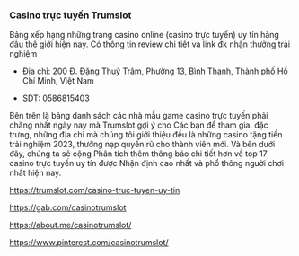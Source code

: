 ### Casino trực tuyến Trumslot

Bảng xếp hạng những trang casino online (casino trực tuyến) uy tín hàng đầu thế giới hiện nay. Có thông tin review chi tiết và link đk nhận thưởng trải nghiệm

- Địa chỉ: 200 Đ. Đặng Thuỳ Trâm, Phường 13, Bình Thạnh, Thành phố Hồ Chí Minh, Việt Nam

- SDT: 0586815403

Bên trên là bảng danh sách các nhà mẫu game casino trực tuyến phải chăng nhất ngày nay mà Trumslot gợi ý cho Các bạn để tham gia. đặc trưng, những địa chỉ mà chúng tôi giới thiệu đều là những casino tặng tiền trải nghiệm 2023, thưởng nạp quyến rũ cho thành viên mới. Và bên dưới đây, chúng ta sẽ cộng Phân tích thêm thông báo chi tiết hơn về top 17 casino trực tuyến uy tín được Nhận định cao nhất và phổ thông người chơi nhất hiện nay.

https://trumslot.com/casino-truc-tuyen-uy-tin

https://gab.com/casinotrumslot

https://about.me/casinotrumslot/

https://www.pinterest.com/casinotrumslot/

